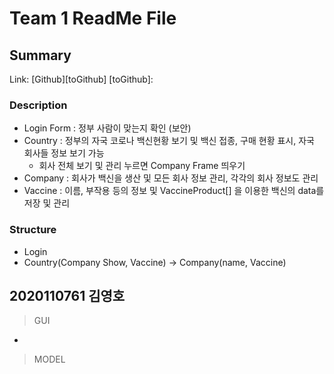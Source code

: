 # Team 1 ReadMe File

## Summary

Link: [Github][toGithub]
[toGithub]: 

### Description
* Login Form : 정부 사람이 맞는지 확인 (보안)
* Country : 정부의 자국 코로나 백신현황 보기 및 백신 접종, 구매 현황 표시, 자국 회사들 정보 보기 가능
  * 회사 전체 보기 및 관리 누르면 Company Frame 띄우기
* Company : 회사가 백신을 생산 및 모든 회사 정보 관리, 각각의 회사 정보도 관리
* Vaccine : 이름, 부작용 등의 정보 및 VaccineProduct[] 을 이용한 백신의 data를 저장 및 관리

### Structure
* Login
* Country(Company Show, Vaccine) -> Company(name, Vaccine)

## 2020110761 김영호

> GUI

* 

> MODEL